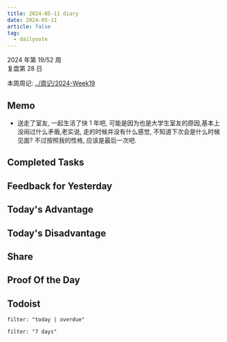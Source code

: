 ```yaml
---
title: 2024-05-11 diary
date: 2024-05-11
article: false
tag:
  - dailynote
---
```

  
2024 年第 19/52 周  
复盘第 28 日

本周周记: [../周记/2024-Week19](../周记/2024-Week19)

## Memo
- 送走了室友, 一起生活了快 1 年吧, 可能是因为也是大学生室友的原因,基本上没闹过什么矛盾,老实说, 走的时候并没有什么感觉, 不知道下次会是什么时候见面? 不过按照我的性格, 应该是最后一次吧.

## Completed Tasks

## Feedback for Yesterday

## Today's Advantage

## Today's Disadvantage

## Share

## Proof Of the Day

## Todoist
```todoist
filter: "today | overdue"
```
```todoist
filter: "7 days"
```